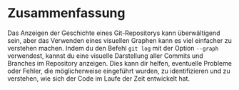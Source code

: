 # Zusammenfassung

Das Anzeigen der Geschichte eines Git-Repositorys kann überwältigend sein, aber das Verwenden eines visuellen Graphen kann es viel einfacher zu verstehen machen. Indem du den Befehl `git log` mit der Option `--graph` verwendest, kannst du eine visuelle Darstellung aller Commits und Branches im Repository anzeigen. Dies kann dir helfen, eventuelle Probleme oder Fehler, die möglicherweise eingeführt wurden, zu identifizieren und zu verstehen, wie sich der Code im Laufe der Zeit entwickelt hat.
